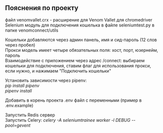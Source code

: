 ## Пояснения по проекту
файл venomvallet.crx - расширение для Venom Vallet для chromedriver  
Selenium модуль для подключения кошелька в файле seleniumtest.py в папке venomconnect/utils  

Кошельки добавляются через админ панель, имя и сид-пароль (12 слов через пробел)  
Прокси модель имеет четыре обязательных поля: хост, порт, юзернейм, пароль  
Взаимодействие с приложением через адрес /connect: выбираем кошельки для подключения, ставим флаг для использования прокси, если нужно, и нажимаем "Подключить кошельки"  



Установить зависимости через pipenv:  
*pip install pipenv*  
*pipenv install*  

Добавить в корень проекта .env файл с переменными (пример в .env.example)  

Запустить Redis сервер  
Запустить Celery: *celery -A seleniumtrainee worker -l DEBUG --pool=gevent*  



